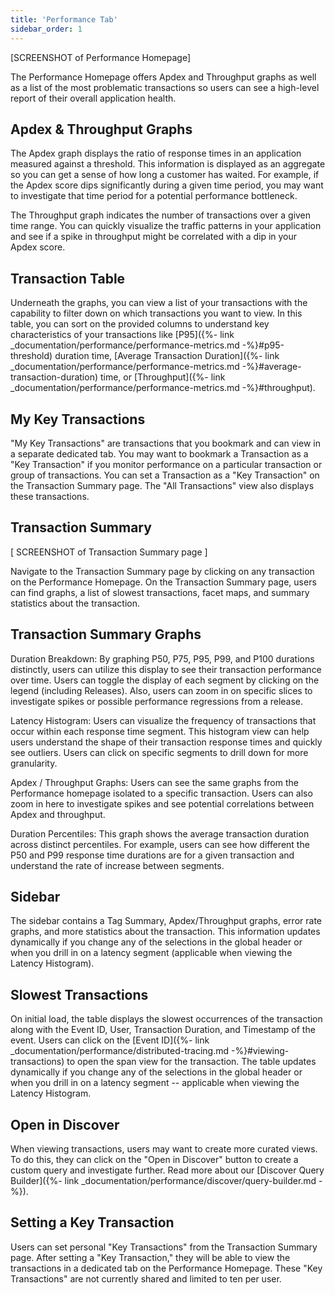 ```yaml
---
title: 'Performance Tab'
sidebar_order: 1
---
```


[SCREENSHOT of Performance Homepage]

The Performance Homepage offers Apdex and Throughput graphs as well as a list of the most problematic transactions so users can see a high-level report of their overall application health.

## Apdex & Throughput Graphs
The Apdex graph displays the ratio of response times in an application measured against a threshold. This information is displayed as an aggregate so you can get a sense of how long a customer has waited. For example, if the Apdex score dips significantly during a given time period, you may want to investigate that time period for a potential performance bottleneck.

The Throughput graph indicates the number of transactions over a given time range. You can quickly visualize the traffic patterns in your application and see if a spike in throughput might be correlated with a dip in your Apdex score.

## Transaction Table
Underneath the graphs, you can view a list of your transactions with the capability to filter down on which transactions you want to view. In this table, you can sort on the provided columns to understand key characteristics of your transactions like [P95]({%- link _documentation/performance/performance-metrics.md -%}#p95-threshold) duration time, [Average Transaction Duration]({%- link _documentation/performance/performance-metrics.md -%}#average-transaction-duration) time, or [Throughput]({%- link _documentation/performance/performance-metrics.md -%}#throughput).

## My Key Transactions
"My Key Transactions" are transactions that you bookmark and can view in a separate dedicated tab. You may want to bookmark a Transaction as a "Key Transaction" if you monitor performance on a particular transaction or group of transactions. You can set a Transaction as a "Key Transaction" on the Transaction Summary page. The "All Transactions" view also displays these transactions.

## Transaction Summary

[ SCREENSHOT of Transaction Summary page ]

Navigate to the Transaction Summary page by clicking on any transaction on the Performance Homepage. On the Transaction Summary page, users can find graphs, a list of slowest transactions, facet maps, and summary statistics about the transaction.

## Transaction Summary Graphs
Duration Breakdown: By graphing P50, P75, P95, P99, and P100 durations distinctly, users can utilize this display to see their transaction performance over time. Users can toggle the display of each segment by clicking on the legend (including Releases). Also, users can zoom in on specific slices to investigate spikes or possible performance regressions from a release.

Latency Histogram: Users can visualize the frequency of transactions that occur within each response time segment. This histogram view can help users understand the shape of their transaction response times and quickly see outliers. Users can click on specific segments to drill down for more granularity.

Apdex / Throughput Graphs: Users can see the same graphs from the Performance homepage isolated to a specific transaction. Users can also zoom in here to investigate spikes and see potential correlations between Apdex and throughput.

Duration Percentiles: This graph shows the average transaction duration across distinct percentiles. For example, users can see how different the P50 and P99 response time durations are for a given transaction and understand the rate of increase between segments.

## Sidebar
The sidebar contains a Tag Summary, Apdex/Throughput graphs, error rate graphs, and more statistics about the transaction. This information updates dynamically if you change any of the selections in the global header or when you drill in on a latency segment (applicable when viewing the Latency Histogram).

## Slowest Transactions
On initial load, the table displays the slowest occurrences of the transaction along with the Event ID, User, Transaction Duration, and Timestamp of the event. Users can click on the [Event ID]({%- link _documentation/performance/distributed-tracing.md -%}#viewing-transactions) to open the span view for the transaction. The table updates dynamically if you change any of the selections in the global header or when you drill in on a latency segment -- applicable when viewing the Latency Histogram.

## Open in Discover
When viewing transactions, users may want to create more curated views. To do this, they can click on the "Open in Discover" button to create a custom query and investigate further. Read more about our [Discover Query Builder]({%- link _documentation/performance/discover/query-builder.md -%}).

## Setting a Key Transaction
Users can set personal "Key Transactions" from the Transaction Summary page. After setting a "Key Transaction," they will be able to view the transactions in a dedicated tab on the Performance Homepage. These "Key Transactions" are not currently shared and limited to ten per user.